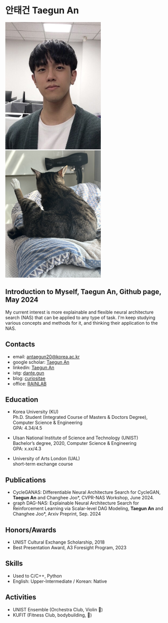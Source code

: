 # 안태건 Taegun An 
<img src='author-taegun.jpg' width='300' height='400'> <img src='dante.jpg' width='300' height='400'>

## Introduction to Myself, **Taegun An**, Github page, May 2024
My current interest is more explainable and flexible neural architecture search (NAS) that can be applied to any type of task.
I'm keep studying various concepts and methods for it, and thinking their application to the NAS.

## Contacts
- email: antaegun20@korea.ac.kr
- google scholar: [Taegun An](https://scholar.google.com/citations?user=7-sQxgkAAAAJ&hl=en&oi=ao)
- linkedin: [Taegun An](https://www.linkedin.com/in/taegun-an-a41513286/)
- istg: [dante.gun](https://www.instagram.com/dante.gun/)
- blog: [curiositae](https://curiositae.tistory.com/)
- office: [RAINLAB](https://rain.korea.ac.kr)

## Education
- Korea University (KU) \
Ph.D. Student (Integrated Course of Masters & Doctors Degree), Computer Science & Engineering \
GPA: 4.34/4.5

- Ulsan National Institute of Science and Technology (UNIST) \
Bachelor’s degree, 2020, Computer Science & Engineering \
GPA: x.xx/4.3

- University of Arts London (UAL) \
short-term exchange course

## Publications
- CycleGANAS: Differentiable Neural Architecture Search for CycleGAN, **Taegun An** and Changhee Joo*, CVPR-NAS Workshop, June 2024.
- graph DAG-NAS: Explainable Neural Architecture Search for Reinforcement Learning via Scalar-level DAG Modeling, **Taegun An** and Changhee Joo*, Arxiv Preprint, Sep. 2024

## Honors/Awards
- UNIST Cultural Exchange Scholarship, 2018
- Best Presentation Award, A3 Foresight Program, 2023


## Skills
- Used to C/C++, Python
- English: Upper-Intermediate / Korean: Native


## Activities
- UNIST Ensemble (Orchestra Club, Violin 🎻)
- KUFIT (Fitness Club, bodybuilding, 💪)

